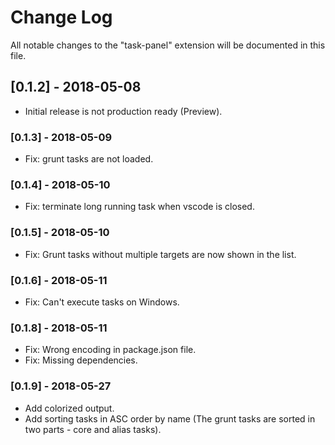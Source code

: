 # Change Log
All notable changes to the "task-panel" extension will be documented in this file.

## [0.1.2] - 2018-05-08
- Initial release is not production ready (Preview).

### [0.1.3] - 2018-05-09

- Fix: grunt tasks are not loaded.

### [0.1.4] - 2018-05-10

- Fix: terminate long running task when vscode is closed.

### [0.1.5] - 2018-05-10

- Fix: Grunt tasks without multiple targets are now shown in the list.

### [0.1.6] - 2018-05-11

- Fix: Can't execute tasks on Windows.

### [0.1.8] - 2018-05-11

- Fix: Wrong encoding in package.json file.
- Fix: Missing dependencies.

### [0.1.9] - 2018-05-27

- Add colorized output.
- Add sorting tasks in ASC order by name (The grunt tasks are sorted in two parts - core and alias tasks).